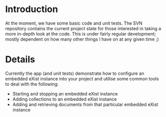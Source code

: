 # Introduction #

At the moment, we have some basic code and unit tests.  The SVN repository contains the current project state for those interested in taking a more in-depth look at the code.  This is under fairly regular development; mostly dependent on how many other things I have on at any given time ;)

# Details #

Currently the app (and unit tests) demonstrate how to configure an embedded eXist instance into your project and utilise some common tools to deal with the following:

  * Starting and stopping an embedded eXist instance
  * Adding collections to an embedded eXist instance
  * Adding and retrieving documents from that particular embedded eXist instance